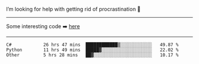 I’m looking for help with getting rid of procrastination 🤔

-----

Some interesting code :arrow_right: [here](https://github.com/zhen8838/playground)

-----

<!--START_SECTION:waka-->

```text
C#            26 hrs 47 mins  ████████████▒░░░░░░░░░░░░   49.87 %
Python        11 hrs 49 mins  █████▓░░░░░░░░░░░░░░░░░░░   22.02 %
Other         5 hrs 28 mins   ██▓░░░░░░░░░░░░░░░░░░░░░░   10.17 %
```

<!--END_SECTION:waka-->

<!--
**zhen8838/zhen8838** is a ✨ _special_ ✨ repository because its `README.md` (this file) appears on your GitHub profile.

Here are some ideas to get you started:

- 🔭 I’m currently working on ...
- 🌱 I’m currently learning ...
- 👯 I’m looking to collaborate on ...
 ...
- 💬 Ask me about ...
- 📫 How to reach me: ...
- 😄 Pronouns: ...
- ⚡ Fun fact: ...
-->
